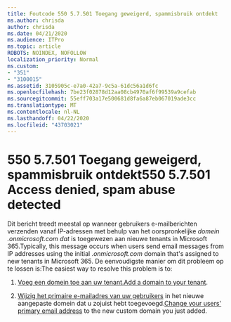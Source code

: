 ```yaml
---
title: Foutcode 550 5.7.501 Toegang geweigerd, spammisbruik ontdekt
ms.author: chrisda
author: chrisda
ms.date: 04/21/2020
ms.audience: ITPro
ms.topic: article
ROBOTS: NOINDEX, NOFOLLOW
localization_priority: Normal
ms.custom:
- "351"
- "3100015"
ms.assetid: 3105905c-e7a0-42a7-9c5a-61dc56a1d6fc
ms.openlocfilehash: 7be23f02878d12aa08cb4970af6f99539a9cefab
ms.sourcegitcommit: 55eff703a17e500681d8fa6a87eb067019ade3cc
ms.translationtype: MT
ms.contentlocale: nl-NL
ms.lasthandoff: 04/22/2020
ms.locfileid: "43703021"
---
```

# <a name="550-57501-access-denied-spam-abuse-detected"></a><span data-ttu-id="a4bd0-102">550 5.7.501 Toegang geweigerd, spammisbruik ontdekt</span><span class="sxs-lookup"><span data-stu-id="a4bd0-102">550 5.7.501 Access denied, spam abuse detected</span></span>

<span data-ttu-id="a4bd0-103">Dit bericht treedt meestal op wanneer gebruikers e-mailberichten verzenden vanaf IP-adressen met behulp van het oorspronkelijke *domein .onmicrosoft.com dat* is toegewezen aan nieuwe tenants in Microsoft 365.</span><span class="sxs-lookup"><span data-stu-id="a4bd0-103">Typically, this message occurs when users send email messages from IP addresses using the initial *.onmicrosoft.com* domain that's assigned to new tenants in Microsoft 365.</span></span> <span data-ttu-id="a4bd0-104">De eenvoudigste manier om dit probleem op te lossen is:</span><span class="sxs-lookup"><span data-stu-id="a4bd0-104">The easiest way to resolve this problem is to:</span></span>

1. <span data-ttu-id="a4bd0-105">[Voeg een domein toe aan uw tenant.](https://docs.microsoft.com//office365/admin/setup/add-domain)</span><span class="sxs-lookup"><span data-stu-id="a4bd0-105">[Add a domain to your tenant](https://docs.microsoft.com//office365/admin/setup/add-domain).</span></span>

2. <span data-ttu-id="a4bd0-106">[Wijzig het primaire e-mailadres van uw gebruikers](https://docs.microsoft.com//office365/admin/add-users/change-a-user-name-and-email-address) in het nieuwe aangepaste domein dat u zojuist hebt toegevoegd.</span><span class="sxs-lookup"><span data-stu-id="a4bd0-106">[Change your users' primary email address](https://docs.microsoft.com//office365/admin/add-users/change-a-user-name-and-email-address) to the new custom domain you just added.</span></span>

